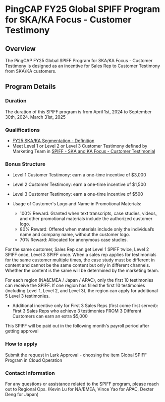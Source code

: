 # PingCAP FY25 Global SPIFF Program for SKA/KA Focus - Customer Testimony

## Overview

The PingCAP FY25 Global SPIFF Program for SKA/KA Focus - Customer Testimony is designed as an incentive for Sales Rep to Customer Testimony from SKA/KA customers.

## Program Details

### Duration
The duration of this SPIFF program is from April 1st, 2024 to September 30th, 2024. March 31st, 2025

### Qualifications
- [FY25 SKA/KA Segmentation - Definition](https://pingcap.feishu.cn/wiki/VOxbwhAJiiXwdnk1ibzc5a8Hnbg)
- Meet Level 1 or Level 2 or Level 3 Customer Testimony defined by Marketing Team in [SPIFF - SKA and KA Focus - Customer Testimonial](https://pingcap.feishu.cn/wiki/S621wdJfviLEvHkrePscbgQunMf)


### Bonus Structure
- Level 1 Customer Testimony: earn a one-time incentive of $3,000 
- Level 2 Customer Testimony: earn a one-time incentive of $1,500
- Level 3 Customer Testimony: earn a one-time incentive of $500

- Usage of Customer's Logo and Name in Promotional Materials:
  - 100% Reward: Granted when text transcripts, case studies, videos, and other promotional materials include the authorized customer logo.
  - 80% Reward: Offered when materials include only the individual’s name and company name, without the customer logo.
  - 70% Reward: Allocated for anonymous case studies.

For the same customer,  Sales Rep can get Level 1 SPIFF twice,  Level 2 SPIFF once, Level 3 SPIFF once. When a sales rep applies for testimonials for the same customer multiple times, the case study must be different in content and cannot be the same content but only in different channels. Whether the content is the same will be determined by the marketing team.

For each region (NA&EMEA / Japan / APAC), only the first 10 testimonies can receive the SPIFF. If one region has filled the first 10 testimonies (including Level 1, Level 2, and Level 3), the region can apply for additional 5 Level 3 testimonies.

- Additional incentive only for First 3 Sales Reps (first come first served): First 3 Sales Reps who achieve 3 testimonies FROM 3 Different Customers can earn an extra $5,000

This SPIFF will be paid out in the following month's payroll period after getting approval


### How to apply

Submit the request in Lark Approval - choosing the item Global SPIFF Program in Cloud Operation

### Contact Information

For any questions or assistance related to the SPIFF program, please reach out to Regional Ops. (Kevin Lu for NA/EMEA, Vince Yao for APAC, Dexter Deng for Japan)
